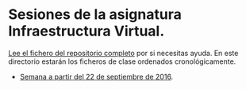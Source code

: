 # Sesiones de la asignatura Infraestructura Virtual.

[Lee el fichero del repositorio completo](../README.md) por si necesitas ayuda. En este directorio estarán los ficheros de clase ordenados cronológicamente.

* [Semana a partir del 22 de septiembre de 2016](1-semana.md).

